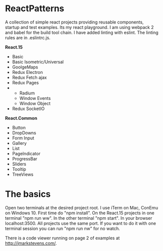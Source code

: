 # ReactPatterns

A collection of simple react projects providing reusable components, startup and test examples. Its my react playground.
I am using webpack 2 and babel for the build tool chain.
I have added linting with eslint. The linting rules are in .eslintrc.js.

**React.15**
* Basic
* Basic Isometric/Universal
* GoolgeMaps
* Redux Electron
* Redux Fetch ajax
* Redux Pages
* *  Radium
  *  Window Events
  *  Window Object
* Redux SocketIO

**React.Common**
* Button
* DropDowns
* Form Input
* Gallery
* List
* PageIndicator
* ProgressBar
* Sliders
* Tooltip
* TreeViews

# The basics

Open two terminals at the desired project root. I use iTerm on Mac, ConEmu on Windows 10.
First time do "npm install". On the React.15 projects in one terminal "npm run ww".
In the other terminal "npm start".
In your browser localhost:3500. All projects use the same port.
If you want to do it with one terminal session you can run "npm run nw" for no watch.


There is a code viewer running on page 2 of examples at http://jmarkstevens.com/.
